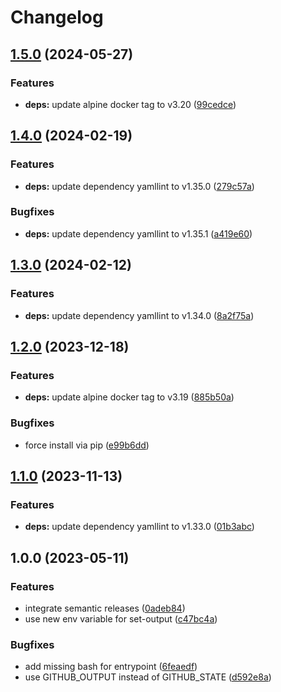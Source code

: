 # Changelog

## [1.5.0](https://github.com/actionhippie/yamllint/compare/v1.4.0...v1.5.0) (2024-05-27)


### Features

* **deps:** update alpine docker tag to v3.20 ([99cedce](https://github.com/actionhippie/yamllint/commit/99cedce12e38f1dde0c23c7e50a7507e32b651ca))

## [1.4.0](https://github.com/actionhippie/yamllint/compare/v1.3.0...v1.4.0) (2024-02-19)


### Features

* **deps:** update dependency yamllint to v1.35.0 ([279c57a](https://github.com/actionhippie/yamllint/commit/279c57a27ef2f40183f01022732e822dbfad7944))


### Bugfixes

* **deps:** update dependency yamllint to v1.35.1 ([a419e60](https://github.com/actionhippie/yamllint/commit/a419e6088229d476bf872522bf9396ea7e7af3c4))

## [1.3.0](https://github.com/actionhippie/yamllint/compare/v1.2.0...v1.3.0) (2024-02-12)


### Features

* **deps:** update dependency yamllint to v1.34.0 ([8a2f75a](https://github.com/actionhippie/yamllint/commit/8a2f75a0eff32b1cb000ae7387286e6b96fe3aba))

## [1.2.0](https://github.com/actionhippie/yamllint/compare/v1.1.0...v1.2.0) (2023-12-18)


### Features

* **deps:** update alpine docker tag to v3.19 ([885b50a](https://github.com/actionhippie/yamllint/commit/885b50a8d0738a55c1281bac523ac03a4c8f0d6a))


### Bugfixes

* force install via pip ([e99b6dd](https://github.com/actionhippie/yamllint/commit/e99b6dd7953c3cc4db9b972f205f90714bb316a5))

## [1.1.0](https://github.com/actionhippie/yamllint/compare/v1.0.0...v1.1.0) (2023-11-13)


### Features

* **deps:** update dependency yamllint to v1.33.0 ([01b3abc](https://github.com/actionhippie/yamllint/commit/01b3abc002d3658eda3b6ff0e799aa04a7d818ec))

## 1.0.0 (2023-05-11)


### Features

* integrate semantic releases ([0adeb84](https://github.com/actionhippie/yamllint/commit/0adeb8443b8ff28dba38a027a5af166fc9794533))
* use new env variable for set-output ([c47bc4a](https://github.com/actionhippie/yamllint/commit/c47bc4a97f4b89156417335bb050f92c26074cc9))


### Bugfixes

* add missing bash for entrypoint ([6feaedf](https://github.com/actionhippie/yamllint/commit/6feaedf4059397daaad6ec2f126da06c1b66158a))
* use GITHUB_OUTPUT instead of GITHUB_STATE ([d592e8a](https://github.com/actionhippie/yamllint/commit/d592e8a2891341774da3a75a6ff3c09925af0992))
